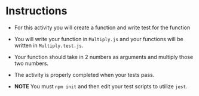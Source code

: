 # Instructions

* For this activity you will create a function and write test for the function

* You will write your function in `Multiply.js` and your functions will be written in `Multiply.test.js`.

* Your function should take in 2 numbers as arguments and multiply those two numbers.

* The activity is properly completed when your tests pass.

* **NOTE** You must `npm init` and then edit your test scripts to utilize `jest`.

